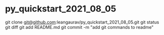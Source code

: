 # py_quickstart_2021_08_05


git clone git@github.com:leangaurav/py_quickstart_2021_08_05.git
git status
git diff
git add README.md
git commit -m "add git commands to readme"